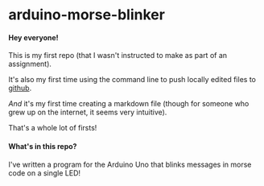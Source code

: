 # arduino-morse-blinker

#### Hey everyone!

This is my first repo (that I wasn't instructed to make as part of an assignment).

It's also my first time using the command line to push locally edited files to [github](https://github.com). 

*And* it's my first time creating a markdown file (though for someone who grew up on the internet, it seems very intuitive).

That's a whole lot of firsts!

#### What's in this repo?

I've written a program for the Arduino Uno that blinks messages in morse code on a single LED!